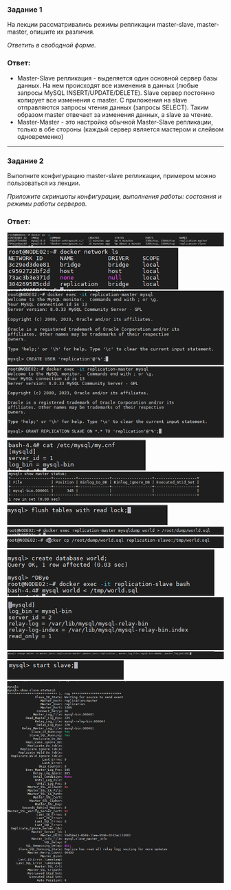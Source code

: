 ### Задание 1

На лекции рассматривались режимы репликации master-slave, master-master, опишите их различия.

*Ответить в свободной форме.*

### Ответ:  

* Master-Slave репликация - выделяется один основной сервер базы данных. На нем происходят все изменения в данных (любые запросы MySQL INSERT/UPDATE/DELETE). Slave сервер постоянно копирует все изменения с master. С приложения на slave отправляются запросы чтения данных (запросы SELECT). Таким образом master отвечает за изменения данных, а slave за чтение.
* Master-Master - это настройка обычной Master-Slave репликации, только в обе стороны (каждый сервер является мастером и слейвом одновременно)

---

### Задание 2

Выполните конфигурацию master-slave репликации, примером можно пользоваться из лекции.

*Приложите скриншоты конфигурации, выполнения работы: состояния и режимы работы серверов.*  

### Ответ:  

![Pic1](1.PNG)  
![Pic2](2.PNG)  
![Pic3](3.PNG)  
![Pic4](4.PNG)  
![Pic5](5.PNG)  
![Pic6](6.PNG)  
![Pic7](7.PNG)  
![Pic8](8.PNG)  
![Pic9](9.PNG)  
![Pic10](10.PNG)  
![Pic11](11.PNG)  
![Pic12](12.PNG)  
![Pic13](13.PNG)  
![Pic14](14.PNG)  